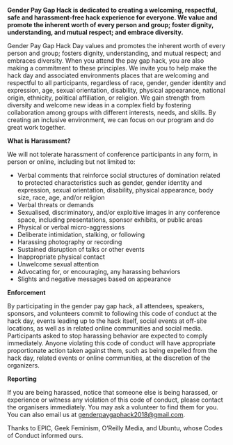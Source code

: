 **Gender Pay Gap Hack is dedicated to creating a welcoming, respectful, safe and harassment-free hack experience for everyone. We value and promote the inherent worth of every person and group; foster dignity, understanding, and mutual respect; and embrace diversity.**

Gender Pay Gap Hack Day values and promotes the inherent worth of every person and group; fosters dignity, understanding, and mutual respect; and embraces diversity. When you attend the pay gap hack, you are also making a commitment to these principles.
We invite you to help make the hack day and associated environments places that are welcoming and respectful to all participants, regardless of race, gender, gender identity and expression, age, sexual orientation, disability, physical appearance, national origin, ethnicity, political affiliation, or religion. We gain strength from diversity and welcome new ideas in a complex field by fostering collaboration among groups with different interests, needs, and skills.  By creating an inclusive environment, we can focus on our program and do great work together.

**What is Harassment?**

We will not tolerate harassment of conference participants in any form, in person or online, including but not limited to:
* Verbal comments that reinforce social structures of domination related to protected characteristics such as gender, gender identity and expression, sexual orientation, disability, physical appearance, body size, race, age, and/or religion
* Verbal threats or demands
* Sexualised, discriminatory, and/or exploitive images in any conference space, including presentations, sponsor exhibits, or public areas
* Physical or verbal micro-aggressions
* Deliberate intimidation, stalking, or following
* Harassing photography or recording
* Sustained disruption of talks or other events
* Inappropriate physical contact
* Unwelcome sexual attention
* Advocating for, or encouraging, any harassing behaviors
* Slights and negative messages based on appearance

**Enforcement**

By participating in the gender pay gap hack, all attendees, speakers, sponsors, and volunteers commit to following this code of conduct at the hack day, events leading up to the hack itself, social events at off-site locations, as well as in related online communities and social media. Participants asked to stop harassing behavior are expected to comply immediately. Anyone violating this code of conduct will have appropriate proportionate action taken against them, such as being expelled from the hack day, related events or online communities, at the discretion of the organizers.

**Reporting**

If you are being harassed, notice that someone else is being harassed, or experience or witness any violation of this code of conduct, please contact the organisers immediately.  You may ask a volunteer to find them for you. You can also email us at genderpaygaphack2018@gmail.com. 

Thanks to EPIC, Geek Feminism, O’Reilly Media, and Ubuntu, whose Codes of Conduct informed ours.

